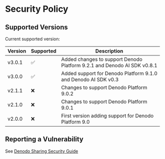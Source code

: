 # Security Policy

## Supported Versions

Current supported version:

| Version | Supported          | Description          |
| ------- | ------------------ | ------------------ |
| v3.0.1   | :white_check_mark: | Added changes to support Denodo Platform 9.2.1 and Denodo AI SDK v0.8.1 |
| v3.0.0   | :white_check_mark: | Added support for Denodo Platform 9.1.0 and Denodo AI SDK v0.3 |
| v2.1.1   | :x:                | Changes to support Denodo Platform 9.0.2 |
| v2.1.0   | :x:                | Changes to support Denodo Platform 9.0.1 |
| v2.0.0   | :x:                | First version adding support for Denodo Platform 9.0 |


## Reporting a Vulnerability

See [Denodo Sharing Security Guide](https://community.denodo.com/sharing/contributing-security-guide)